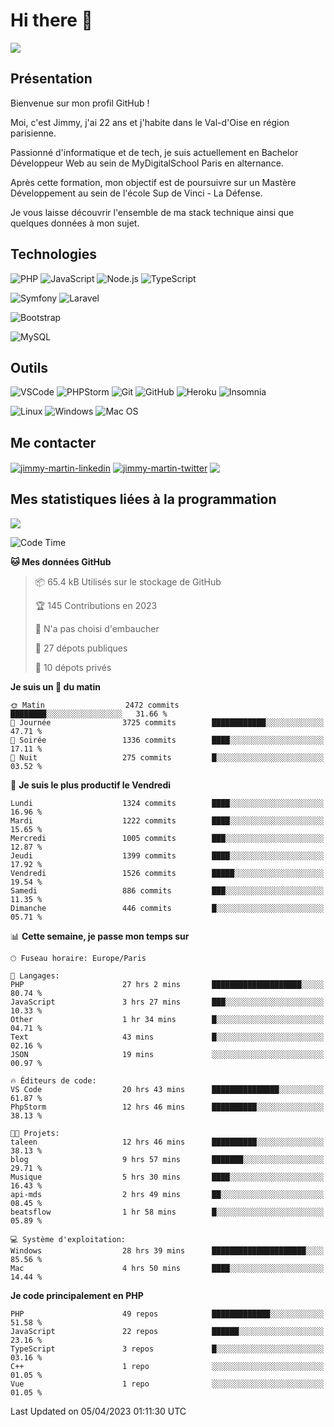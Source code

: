 # Hi there 👋

![](https://komarev.com/ghpvc/?username=jimmy-martin&color=1a1b27)

<!--
**jimmy-martin/jimmy-martin** is a ✨ _special_ ✨ repository because its `README.md` (this file) appears on your GitHub profile.

Here are some ideas to get you started:

- 🔭 I’m currently working on ...
- 🌱 I’m currently learning ...
- 👯 I’m looking to collaborate on ...
- 🤔 I’m looking for help with ...
- 💬 Ask me about ...
- 📫 How to reach me: ...
- 😄 Pronouns: ...
- ⚡ Fun fact: ...
-->

## Présentation

Bienvenue sur mon profil GitHub !

Moi, c'est Jimmy, j'ai 22 ans et j'habite dans le Val-d'Oise en région parisienne.

Passionné d'informatique et de tech, je suis actuellement en Bachelor Développeur Web au sein de MyDigitalSchool Paris en alternance.

Après cette formation, mon objectif est de poursuivre sur un Mastère Développement au sein de l'école Sup de Vinci - La Défense.

Je vous laisse découvrir l'ensemble de ma stack technique ainsi que quelques données à mon sujet.

## Technologies

<div>

![PHP](https://img.shields.io/badge/PHP-777BB4?style=for-the-badge&logo=php&logoColor=white) ![JavaScript](https://img.shields.io/badge/JavaScript-F7DF1E?style=for-the-badge&logo=javascript&logoColor=black) ![Node.js](https://img.shields.io/badge/Node.js-43853D?style=for-the-badge&logo=node.js&logoColor=white) ![TypeScript](https://img.shields.io/badge/TypeScript-007ACC?style=for-the-badge&logo=typescript&logoColor=white)

</div>
<div>

![Symfony](https://img.shields.io/badge/Symfony-092E20?style=for-the-badge&logo=symfony&logoColor=white) ![Laravel](https://img.shields.io/badge/Laravel-FF2D20?style=for-the-badge&logo=laravel&logoColor=white)

</div>
<div>

![Bootstrap](https://img.shields.io/badge/Bootstrap-563D7C?style=for-the-badge&logo=bootstrap&logoColor=white)

</div>
<div>

![MySQL](https://img.shields.io/badge/MySQL-4479A1?style=for-the-badge&logo=mysql&logoColor=white)

</div>

## Outils

![VSCode](https://img.shields.io/badge/VSCode-007ACC?style=for-the-badge&logo=visual-studio-code&logoColor=white)
![PHPStorm](http://img.shields.io/badge/-PHPStorm-181717?style=for-the-badge&logo=phpstorm&logoColor=white)
![Git](https://img.shields.io/badge/Git-E44C30?style=for-the-badge&logo=git&logoColor=white)
![GitHub](https://img.shields.io/badge/GitHub-100000?style=for-the-badge&logo=github&logoColor=white)
![Heroku](https://img.shields.io/badge/Heroku-6762a6?style=for-the-badge&logo=heroku&logoColor=white)
![Insomnia](https://img.shields.io/badge/Insomnia-5600cd?style=for-the-badge&logo=insomnia&logoColor=white)

![Linux](https://img.shields.io/badge/Linux-FCC624?style=for-the-badge&logo=linux&logoColor=white)
![Windows](https://img.shields.io/badge/Windows-0078D6?style=for-the-badge&logo=windows&logoColor=white)
![Mac OS](https://img.shields.io/badge/mac%20os-000000?style=for-the-badge&logo=apple&logoColor=white)

## Me contacter

<p>
<a href="https://www.linkedin.com/in/jimmy-martin-dev/" target="blank"><img align="center" src="https://img.shields.io/badge/-LinkedIn-0077B5?style=for-the-badge&logo=Linkedin&logoColor=white&link=https://www.linkedin.com/in/jimmy-martin-dev/" alt="jimmy-martin-linkedin"/></a>
<a href="https://twitter.com/jimmydev_" target="blank"><img align="center" src="https://img.shields.io/badge/-Twitter-1DA1F2?style=for-the-badge&logo=Twitter&logoColor=white&link=https://twitter.com/jimmydev_" alt="jimmy-martin-twitter"/></a>
 <a href="mailto:jimmy.martin952@gmail.com" target="blank"><img align="center" src="https://img.shields.io/badge/gmail-D14836?style=for-the-badge&logo=gmail&logoColor=white" /></a>
</p>

## Mes statistiques liées à la programmation

<a href="https://github-readme-stats.vercel.app/api/top-langs/?username=jimmy-martin&layout=compact">
  <img align="center" src="https://github-readme-stats.vercel.app/api/top-langs/?username=jimmy-martin&layout=compact"/>
</a>



<!--START_SECTION:waka-->
![Code Time](http://img.shields.io/badge/Code%20Time-1%2C710%20hrs%2059%20mins-blue)

**🐱 Mes données GitHub** 

> 📦 65.4 kB Utilisés sur le stockage de GitHub 
 > 
> 🏆 145 Contributions en 2023
 > 
> 🚫 N'a pas choisi d'embaucher
 > 
> 📜 27 dépots publiques 
 > 
> 🔑 10 dépots privés 
 > 
**Je suis un 🐤 du matin** 

```text
🌞 Matin                  2472 commits        ████████░░░░░░░░░░░░░░░░░   31.66 % 
🌆 Journée                3725 commits        ████████████░░░░░░░░░░░░░   47.71 % 
🌃 Soirée                 1336 commits        ████░░░░░░░░░░░░░░░░░░░░░   17.11 % 
🌙 Nuit                   275 commits         █░░░░░░░░░░░░░░░░░░░░░░░░   03.52 % 
```
📅 **Je suis le plus productif le Vendredi** 

```text
Lundi                    1324 commits        ████░░░░░░░░░░░░░░░░░░░░░   16.96 % 
Mardi                    1222 commits        ████░░░░░░░░░░░░░░░░░░░░░   15.65 % 
Mercredi                 1005 commits        ███░░░░░░░░░░░░░░░░░░░░░░   12.87 % 
Jeudi                    1399 commits        ████░░░░░░░░░░░░░░░░░░░░░   17.92 % 
Vendredi                 1526 commits        █████░░░░░░░░░░░░░░░░░░░░   19.54 % 
Samedi                   886 commits         ███░░░░░░░░░░░░░░░░░░░░░░   11.35 % 
Dimanche                 446 commits         █░░░░░░░░░░░░░░░░░░░░░░░░   05.71 % 
```


📊 **Cette semaine, je passe mon temps sur** 

```text
🕑︎ Fuseau horaire: Europe/Paris

💬 Langages: 
PHP                      27 hrs 2 mins       ████████████████████░░░░░   80.74 % 
JavaScript               3 hrs 27 mins       ███░░░░░░░░░░░░░░░░░░░░░░   10.33 % 
Other                    1 hr 34 mins        █░░░░░░░░░░░░░░░░░░░░░░░░   04.71 % 
Text                     43 mins             █░░░░░░░░░░░░░░░░░░░░░░░░   02.16 % 
JSON                     19 mins             ░░░░░░░░░░░░░░░░░░░░░░░░░   00.97 % 

🔥 Éditeurs de code: 
VS Code                  20 hrs 43 mins      ███████████████░░░░░░░░░░   61.87 % 
PhpStorm                 12 hrs 46 mins      ██████████░░░░░░░░░░░░░░░   38.13 % 

🐱‍💻 Projets: 
taleen                   12 hrs 46 mins      ██████████░░░░░░░░░░░░░░░   38.13 % 
blog                     9 hrs 57 mins       ███████░░░░░░░░░░░░░░░░░░   29.71 % 
Musique                  5 hrs 30 mins       ████░░░░░░░░░░░░░░░░░░░░░   16.43 % 
api-mds                  2 hrs 49 mins       ██░░░░░░░░░░░░░░░░░░░░░░░   08.45 % 
beatsflow                1 hr 58 mins        █░░░░░░░░░░░░░░░░░░░░░░░░   05.89 % 

💻 Système d'exploitation: 
Windows                  28 hrs 39 mins      █████████████████████░░░░   85.56 % 
Mac                      4 hrs 50 mins       ████░░░░░░░░░░░░░░░░░░░░░   14.44 % 
```

**Je code principalement en PHP** 

```text
PHP                      49 repos            █████████████░░░░░░░░░░░░   51.58 % 
JavaScript               22 repos            ██████░░░░░░░░░░░░░░░░░░░   23.16 % 
TypeScript               3 repos             █░░░░░░░░░░░░░░░░░░░░░░░░   03.16 % 
C++                      1 repo              ░░░░░░░░░░░░░░░░░░░░░░░░░   01.05 % 
Vue                      1 repo              ░░░░░░░░░░░░░░░░░░░░░░░░░   01.05 % 
```




 Last Updated on 05/04/2023 01:11:30 UTC
<!--END_SECTION:waka-->



